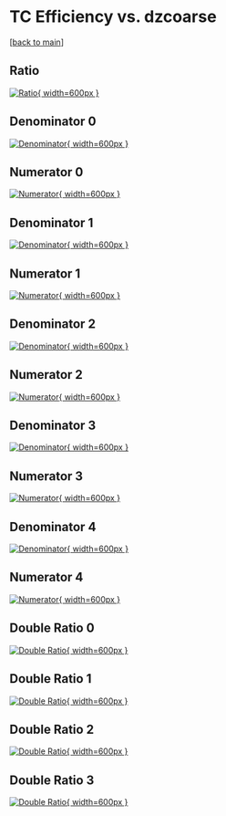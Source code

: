 # TC Efficiency vs. dzcoarse

[[back to main](./)]



## Ratio

[![Ratio](../mtv/var/TC_base_321_1_eff_dzcoarse.png){ width=600px }](../mtv/var/TC_base_321_1_eff_dzcoarse.pdf)

## Denominator 0

[![Denominator](../mtv/den/TC_base_321_1_eff_dzcoarse_den0.png){ width=600px }](../mtv/den/TC_base_321_1_eff_dzcoarse_den0.pdf)

## Numerator 0

[![Numerator](../mtv/num/TC_base_321_1_eff_dzcoarse_num0.png){ width=600px }](../mtv/num/TC_base_321_1_eff_dzcoarse_num0.pdf)

## Denominator 1

[![Denominator](../mtv/den/TC_base_321_1_eff_dzcoarse_den1.png){ width=600px }](../mtv/den/TC_base_321_1_eff_dzcoarse_den1.pdf)

## Numerator 1

[![Numerator](../mtv/num/TC_base_321_1_eff_dzcoarse_num1.png){ width=600px }](../mtv/num/TC_base_321_1_eff_dzcoarse_num1.pdf)

## Denominator 2

[![Denominator](../mtv/den/TC_base_321_1_eff_dzcoarse_den2.png){ width=600px }](../mtv/den/TC_base_321_1_eff_dzcoarse_den2.pdf)

## Numerator 2

[![Numerator](../mtv/num/TC_base_321_1_eff_dzcoarse_num2.png){ width=600px }](../mtv/num/TC_base_321_1_eff_dzcoarse_num2.pdf)

## Denominator 3

[![Denominator](../mtv/den/TC_base_321_1_eff_dzcoarse_den3.png){ width=600px }](../mtv/den/TC_base_321_1_eff_dzcoarse_den3.pdf)

## Numerator 3

[![Numerator](../mtv/num/TC_base_321_1_eff_dzcoarse_num3.png){ width=600px }](../mtv/num/TC_base_321_1_eff_dzcoarse_num3.pdf)

## Denominator 4

[![Denominator](../mtv/den/TC_base_321_1_eff_dzcoarse_den4.png){ width=600px }](../mtv/den/TC_base_321_1_eff_dzcoarse_den4.pdf)

## Numerator 4

[![Numerator](../mtv/num/TC_base_321_1_eff_dzcoarse_num4.png){ width=600px }](../mtv/num/TC_base_321_1_eff_dzcoarse_num4.pdf)

## Double Ratio 0

[![Double Ratio](../mtv/ratio/TC_base_321_1_eff_dzcoarse_ratio0.png){ width=600px }](../mtv/ratio/TC_base_321_1_eff_dzcoarse_ratio0.pdf)

## Double Ratio 1

[![Double Ratio](../mtv/ratio/TC_base_321_1_eff_dzcoarse_ratio1.png){ width=600px }](../mtv/ratio/TC_base_321_1_eff_dzcoarse_ratio1.pdf)

## Double Ratio 2

[![Double Ratio](../mtv/ratio/TC_base_321_1_eff_dzcoarse_ratio2.png){ width=600px }](../mtv/ratio/TC_base_321_1_eff_dzcoarse_ratio2.pdf)

## Double Ratio 3

[![Double Ratio](../mtv/ratio/TC_base_321_1_eff_dzcoarse_ratio3.png){ width=600px }](../mtv/ratio/TC_base_321_1_eff_dzcoarse_ratio3.pdf)

